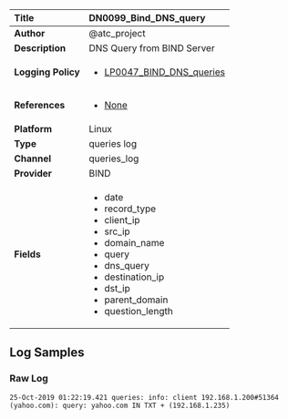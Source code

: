 | Title              | DN0099_Bind_DNS_query       |
|:-------------------|:------------------|
| **Author**         | @atc_project        |
| **Description**    | DNS Query from BIND Server |
| **Logging Policy** | <ul><li>[LP0047_BIND_DNS_queries](../Logging_Policies/LP0047_BIND_DNS_queries.md)</li></ul> |
| **References**     | <ul><li>[None](None)</li></ul> |
| **Platform**       | Linux    |
| **Type**           | queries log        |
| **Channel**        | queries_log     |
| **Provider**       | BIND    |
| **Fields**         | <ul><li>date</li><li>record_type</li><li>client_ip</li><li>src_ip</li><li>domain_name</li><li>query</li><li>dns_query</li><li>destination_ip</li><li>dst_ip</li><li>parent_domain</li><li>question_length</li></ul> |


## Log Samples

### Raw Log

```
25-Oct-2019 01:22:19.421 queries: info: client 192.168.1.200#51364 (yahoo.com): query: yahoo.com IN TXT + (192.168.1.235)

```




